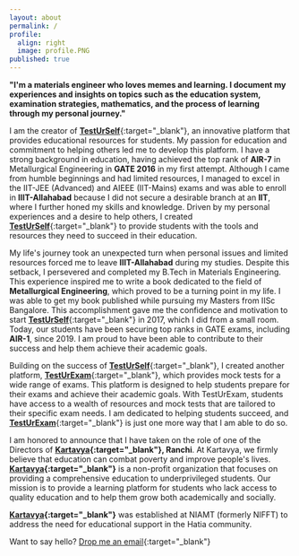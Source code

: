 ```yaml
---
layout: about
permalink: /
profile:
  align: right
  image: profile.PNG
published: true
---
```


**"I'm a materials engineer who loves memes and learning. I document my experiences and insights on topics such as the education system, examination strategies, mathematics, and the process of learning through my personal journey."** 

I am the creator of [**TestUrSelf**](https://www.testurself.in){:target="_blank"}, an innovative platform that provides educational resources for students. My passion for education and commitment to helping others led me to develop this platform. I have a strong background in education, having achieved the top rank of **AIR-7** in Metallurgical Engineering in **GATE 2016** in my first attempt. Although I came from humble beginnings and had limited resources, I managed to excel in the IIT-JEE (Advanced) and AIEEE (IIT-Mains) exams and was able to enroll in **IIIT-Allahabad** because I did not secure a desirable branch at an **IIT**, where I further honed my skills and knowledge. Driven by my personal experiences and a desire to help others, I created [**TestUrSelf**](https://www.testurself.in){:target="_blank"} to provide students with the tools and resources they need to succeed in their education.


My life's journey took an unexpected turn when personal issues and limited resources forced me to leave **IIIT-Allahabad** during my studies. Despite this setback, I persevered and completed my B.Tech in Materials Engineering. This experience inspired me to write a book dedicated to the field of **Metallurgical Engineering**, which proved to be a turning point in my life. I was able to get my book published while pursuing my Masters from IISc Bangalore. This accomplishment gave me the confidence and motivation to start [**TestUrSelf**](https://www.testurself.in){:target="_blank"} in 2017, which I did from a small room. Today, our students have been securing top ranks in GATE exams, including **AIR-1**, since 2019. I am proud to have been able to contribute to their success and help them achieve their academic goals.

Building on the success of [**TestUrSelf**](https://www.testurself.in){:target="_blank"}, I created another platform, [**TestUrExam**](https://testurexam.in){:target="_blank"}, which provides mock tests for a wide range of exams. This platform is designed to help students prepare for their exams and achieve their academic goals. With TestUrExam, students have access to a wealth of resources and mock tests that are tailored to their specific exam needs. I am dedicated to helping students succeed, and [**TestUrExam**](https://testurexam.in){:target="_blank"} is just one more way that I am able to do so.

I am honored to announce that I have taken on the role of one of the Directors of **[Kartavya](https://instagram.com/kartavya_niamt?igshid=Zjc2ZTc4Nzk=){:target="_blank"}, Ranchi**. At Kartavya, we firmly believe that education can combat poverty and improve people's lives. **[Kartavya](https://instagram.com/kartavya_niamt?igshid=Zjc2ZTc4Nzk=){:target="_blank"}** is a non-profit organization that focuses on providing a comprehensive education to underprivileged students. Our mission is to provide a learning platform for students who lack access to quality education and to help them grow both academically and socially.

**[Kartavya](https://instagram.com/kartavya_niamt?igshid=Zjc2ZTc4Nzk=){:target="_blank"}** was established at NIAMT (formerly NIFFT) to address the need for educational support in the Hatia community.

Want to say hello? [Drop me an email](mailto:samarjeet.xyz@gmail.com){:target="_blank"}
